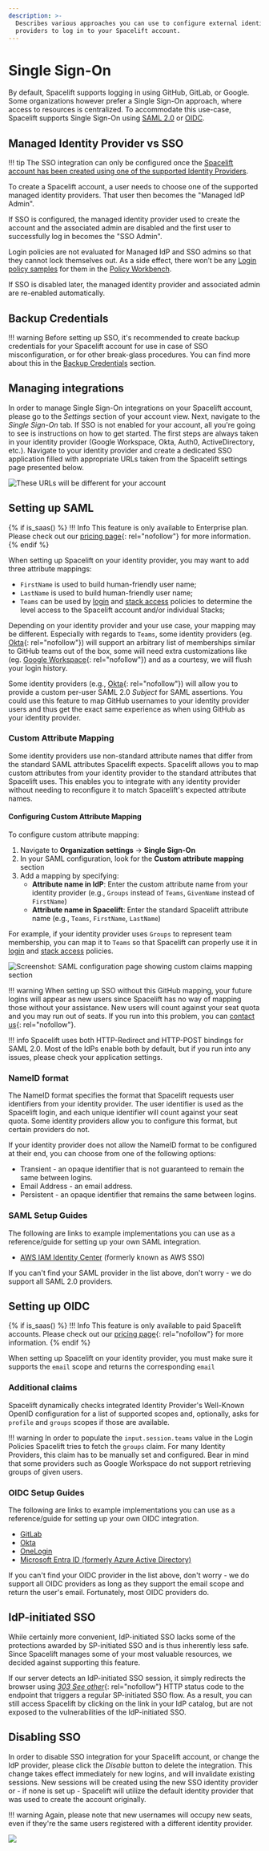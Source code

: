 ```yaml
---
description: >-
  Describes various approaches you can use to configure external identity
  providers to log in to your Spacelift account.
---
```


# Single Sign-On

By default, Spacelift supports logging in using GitHub, GitLab, or Google. Some organizations however prefer a Single Sign-On approach, where access to resources is centralized. To accommodate this use-case, Spacelift supports Single Sign-On using [SAML 2.0](#setting-up-saml) or [OIDC](#setting-up-oidc).

## Managed Identity Provider vs SSO

!!! tip
    The SSO integration can only be configured once the [Spacelift account has been created using one of the supported Identity Providers](../../README.md#create-your-spacelift-account).

To create a Spacelift account, a user needs to choose one of the supported managed identity providers. That user then becomes the "Managed IdP Admin".

If SSO is configured, the managed identity provider used to create the account and the associated admin are disabled and the first user to successfully log in becomes the "SSO Admin".

Login policies are not evaluated for Managed IdP and SSO admins so that they cannot lock themselves out. As a side effect, there won’t be any [Login policy samples](../../concepts/policy/README.md#sampling-policy-inputs) for them in the [Policy Workbench](../../concepts/policy/README.md#policy-workbench-in-practice).

If SSO is disabled later, the managed identity provider and associated admin are re-enabled automatically.

## Backup Credentials

!!! warning
    Before setting up SSO, it's recommended to create backup credentials for your Spacelift account for use in case of SSO misconfiguration, or for other break-glass procedures. You can find more about this in the [Backup Credentials](./backup-credentials.md) section.

## Managing integrations

In order to manage Single Sign-On integrations on your Spacelift account, please go to the _Settings_ section of your account view. Next, navigate to the _Single Sign-On_ tab. If SSO is not enabled for your account, all you're going to see is instructions on how to get started. The first steps are always taken in your identity provider (Google Workspace, Okta, Auth0, ActiveDirectory, etc.). Navigate to your identity provider and create a dedicated SSO application filled with appropriate URLs taken from the Spacelift settings page presented below.

![These URLs will be different for your account](../../assets/screenshots/sso_settings.png)

## Setting up SAML

{% if is_saas() %}
!!! Info
    This feature is only available to Enterprise plan. Please check out our [pricing page](https://spacelift.io/pricing){: rel="nofollow"} for more information.
{% endif %}

When setting up Spacelift on your identity provider, you may want to add three attribute mappings:

- `FirstName` is used to build human-friendly user name;
- `LastName` is used to build human-friendly user name;
- `Teams` can be used by [login](../../concepts/policy/login-policy.md) and [stack access](../../concepts/policy/stack-access-policy.md) policies to determine the level access to the Spacelift account and/or individual Stacks;

Depending on your identity provider and your use case, your mapping may be different. Especially with regards to `Teams`, some identity providers (eg. [Okta](https://www.okta.com/){: rel="nofollow"}) will support an arbitrary list of memberships similar to GitHub teams out of the box, some will need extra customizations like (eg. [Google Workspace](https://support.google.com/a/answer/6327792?hl=en){: rel="nofollow"}) and as a courtesy, we will flush your login history.

Some identity providers (e.g., [Okta](https://www.okta.com/){: rel="nofollow"}) will allow you to provide a custom per-user SAML 2.0 _Subject_ for SAML assertions. You could use this feature to map GitHub usernames to your identity provider users and thus get the exact same experience as when using GitHub as your identity provider.

### Custom Attribute Mapping

Some identity providers use non-standard attribute names that differ from the standard SAML attributes Spacelift expects. Spacelift allows you to map custom attributes from your identity provider to the standard attributes that Spacelift uses. This enables you to integrate with any identity provider without needing to reconfigure it to match Spacelift's expected attribute names.

#### Configuring Custom Attribute Mapping

To configure custom attribute mapping:

1. Navigate to **Organization settings** → **Single Sign-On**
2. In your SAML configuration, look for the **Custom attribute mapping** section
3. Add a mapping by specifying:
   - **Attribute name in IdP**: Enter the custom attribute name from your identity provider (e.g., `Groups` instead of `Teams`, `GivenName` instead of `FirstName`)
   - **Attribute name in Spacelift**: Enter the standard Spacelift attribute name (e.g., `Teams`, `FirstName`, `LastName`)

For example, if your identity provider uses `Groups` to represent team membership, you can map it to `Teams` so that Spacelift can properly use it in [login](../../concepts/policy/login-policy.md) and [stack access](../../concepts/policy/stack-access-policy.md) policies.

![Screenshot: SAML configuration page showing custom claims mapping section](../../assets/screenshots/sso/saml-custom-claims.png)

!!! warning
    When setting up SSO without this GitHub mapping, your future logins will appear as new users since Spacelift has no way of mapping those without your assistance. New users will count against your seat quota and you may run out of seats. If you run into this problem, you can [contact us](https://spacelift.io/contact){: rel="nofollow"}.

!!! info
    Spacelift uses both HTTP-Redirect and HTTP-POST bindings for SAML 2.0. Most of the IdPs enable both by default, but if you run into any issues, please check your application settings.

### NameID format

The NameID format specifies the format that Spacelift requests user identifiers from your identity provider. The user identifier is used as the Spacelift login, and each unique identifier will count against your seat quota. Some identity providers allow you to configure this format, but certain providers do not.

If your identity provider does not allow the NameID format to be configured at their end, you can choose from one of the following options:

- Transient - an opaque identifier that is not guaranteed to remain the same between logins.
- Email Address - an email address.
- Persistent - an opaque identifier that remains the same between logins.

### SAML Setup Guides

The following are links to example implementations you can use as a reference/guide for setting up your own SAML integration.

- [AWS IAM Identity Center](./aws-iam-identity-saml-setup-guide.md) (formerly known as AWS SSO)

If you can't find your SAML provider in the list above, don't worry - we do support all SAML 2.0 providers.

## Setting up OIDC

{% if is_saas() %}
!!! Info
    This feature is only available to paid Spacelift accounts. Please check out our [pricing page](https://spacelift.io/pricing){: rel="nofollow"} for more information.
{% endif %}

When setting up Spacelift on your identity provider, you must make sure it supports the `email` scope and returns the corresponding `email`

### Additional claims

Spacelift dynamically checks integrated Identity Provider's Well-Known OpenID configuration for a list of supported scopes and, optionally, asks for `profile` and `groups` scopes if those are available.

!!! warning
    In order to populate the `input.session.teams` value in the Login Policies Spacelift tries to fetch the `groups` claim. For many Identity Providers, this claim has to be manually set and configured. Bear in mind that some providers such as Google Workspace do not support retrieving groups of given users.

### OIDC Setup Guides

The following are links to example implementations you can use as a reference/guide for setting up your own OIDC integration.

- [GitLab](./gitlab-oidc-setup-guide.md)
- [Okta](./okta-oidc-setup-guide.md)
- [OneLogin](./onelogin-oidc-setup-guide.md)
- [Microsoft Entra ID (formerly Azure Active Directory)](./microsoft-entra-id-oidc-setup-guide.md)

If you can't find your OIDC provider in the list above, don't worry - we do support all OIDC providers as long as they support the email scope and return the user's email. Fortunately, most OIDC providers do.

## IdP-initiated SSO

While certainly more convenient, IdP-initiated SSO lacks some of the protections awarded by SP-initiated SSO and is thus inherently less safe. Since Spacelift manages some of your most valuable resources, we decided against supporting this feature.

If our server detects an IdP-initiated SSO session, it simply redirects the browser using [_303 See other_](https://en.wikipedia.org/wiki/HTTP_303){: rel="nofollow"} HTTP status code to the endpoint that triggers a regular SP-initiated SSO flow. As a result, you can still access Spacelift by clicking on the link in your IdP catalog, but are not exposed to the vulnerabilities of the IdP-initiated SSO.

## Disabling SSO

In order to disable SSO integration for your Spacelift account, or change the IdP provider, please click the _Disable_ button to delete the integration. This change takes effect immediately for new logins, and will invalidate existing sessions. New sessions will be created using the new SSO identity provider or - if none is set up - Spacelift will utilize the default identity provider that was used to create the account originally.

!!! warning
    Again, please note that new usernames will occupy new seats, even if they're the same users registered with a different identity provider.

![](../../assets/screenshots/disable-oidc.png)
